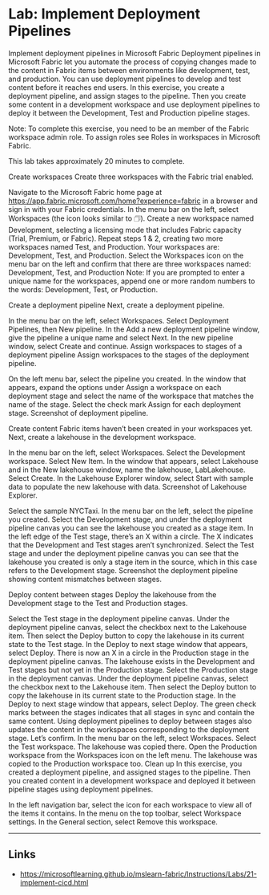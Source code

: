 # Lab: Implement Deployment Pipelines

Implement deployment pipelines in Microsoft Fabric
Deployment pipelines in Microsoft Fabric let you automate the process of copying changes made to the content in Fabric items between environments like development, test, and production. You can use deployment pipelines to develop and test content before it reaches end users. In this exercise, you create a deployment pipeline, and assign stages to the pipeline. Then you create some content in a development workspace and use deployment pipelines to deploy it between the Development, Test and Production pipeline stages.

Note: To complete this exercise, you need to be an member of the Fabric workspace admin role. To assign roles see Roles in workspaces in Microsoft Fabric.

This lab takes approximately 20 minutes to complete.

Create workspaces
Create three workspaces with the Fabric trial enabled.

Navigate to the Microsoft Fabric home page at https://app.fabric.microsoft.com/home?experience=fabric in a browser and sign in with your Fabric credentials.
In the menu bar on the left, select Workspaces (the icon looks similar to 🗇).
Create a new workspace named Development, selecting a licensing mode that includes Fabric capacity (Trial, Premium, or Fabric).
Repeat steps 1 & 2, creating two more workspaces named Test, and Production. Your workspaces are: Development, Test, and Production.
Select the Workspaces icon on the menu bar on the left and confirm that there are three workspaces named: Development, Test, and Production
Note: If you are prompted to enter a unique name for the workspaces, append one or more random numbers to the words: Development, Test, or Production.

Create a deployment pipeline
Next, create a deployment pipeline.

In the menu bar on the left, select Workspaces.
Select Deployment Pipelines, then New pipeline.
In the Add a new deployment pipeline window, give the pipeline a unique name and select Next.
In the new pipeline window, select Create and continue.
Assign workspaces to stages of a deployment pipeline
Assign workspaces to the stages of the deployment pipeline.

On the left menu bar, select the pipeline you created.
In the window that appears, expand the options under Assign a workspace on each deployment stage and select the name of the workspace that matches the name of the stage.
Select the check mark Assign for each deployment stage.
Screenshot of deployment pipeline.

Create content
Fabric items haven’t been created in your workspaces yet. Next, create a lakehouse in the development workspace.

In the menu bar on the left, select Workspaces.
Select the Development workspace.
Select New Item.
In the window that appears, select Lakehouse and in the New lakehouse window, name the lakehouse, LabLakehouse.
Select Create.
In the Lakehouse Explorer window, select Start with sample data to populate the new lakehouse with data.
Screenshot of Lakehouse Explorer.

Select the sample NYCTaxi.
In the menu bar on the left, select the pipeline you created.
Select the Development stage, and under the deployment pipeline canvas you can see the lakehouse you created as a stage item. In the left edge of the Test stage, there’s an X within a circle. The X indicates that the Development and Test stages aren’t synchronized.
Select the Test stage and under the deployment pipeline canvas you can see that the lakehouse you created is only a stage item in the source, which in this case refers to the Development stage.
Screenshot the deployment pipeline showing content mismatches between stages.

Deploy content between stages
Deploy the lakehouse from the Development stage to the Test and Production stages.

Select the Test stage in the deployment pipeline canvas.
Under the deployment pipeline canvas, select the checkbox next to the Lakehouse item. Then select the Deploy button to copy the lakehouse in its current state to the Test stage.
In the Deploy to next stage window that appears, select Deploy. There is now an X in a circle in the Production stage in the deployment pipeline canvas. The lakehouse exists in the Development and Test stages but not yet in the Production stage.
Select the Production stage in the deployment canvas.
Under the deployment pipeline canvas, select the checkbox next to the Lakehouse item. Then select the Deploy button to copy the lakehouse in its current state to the Production stage.
In the Deploy to next stage window that appears, select Deploy. The green check marks between the stages indicates that all stages in sync and contain the same content.
Using deployment pipelines to deploy between stages also updates the content in the workspaces corresponding to the deployment stage. Let’s confirm.
In the menu bar on the left, select Workspaces.
Select the Test workspace. The lakehouse was copied there.
Open the Production workspace from the Workspaces icon on the left menu. The lakehouse was copied to the Production workspace too.
Clean up
In this exercise, you created a deployment pipeline, and assigned stages to the pipeline. Then you created content in a development workspace and deployed it between pipeline stages using deployment pipelines.

In the left navigation bar, select the icon for each workspace to view all of the items it contains.
In the menu on the top toolbar, select Workspace settings.
In the General section, select Remove this workspace.


---

## Links
- https://microsoftlearning.github.io/mslearn-fabric/Instructions/Labs/21-implement-cicd.html
